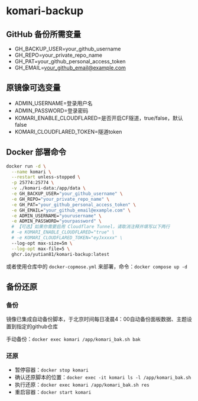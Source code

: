 # komari-backup

## GitHub 备份所需变量

- GH_BACKUP_USER=your_github_username 
- GH_REPO=your_private_repo_name 
- GH_PAT=your_github_personal_access_token 
- GH_EMAIL=your_github_email@example.com

## 原镜像可选变量

- ADMIN_USERNAME=登录用户名
- ADMIN_PASSWORD=登录密码
- KOMARI_ENABLE_CLOUDFLARED=是否开启CF隧道，true/false，默认 false
- KOMARI_CLOUDFLARED_TOKEN=隧道token

## Docker 部署命令

```bash
docker run -d \
  --name komari \
  --restart unless-stopped \
  -p 25774:25774 \
  -v ./komari-data:/app/data \
  -e GH_BACKUP_USER="your_github_username" \
  -e GH_REPO="your_private_repo_name" \
  -e GH_PAT="your_github_personal_access_token" \
  -e GH_EMAIL="your_github_email@example.com" \
  -e ADMIN_USERNAME="yourusername" \
  -e ADMIN_PASSWORD="yourpassword" \
  # 【可选】如果你需要启用 Cloudflare Tunnel，请取消注释并填写以下两行
  # -e KOMARI_ENABLE_CLOUDFLARED="true" \
  # -e KOMARI_CLOUDFLARED_TOKEN="eyJxxxxx" \
  --log-opt max-size=5m \
  --log-opt max-file=5 \
  ghcr.io/yutian81/komari-backup:latest
```

或者使用仓库中的 `docker-copmose.yml` 来部署，命令：`docker compose up -d`

## 备份还原

### 备份

镜像已集成自动备份脚本，于北京时间每日凌晨4：00自动备份面板数据、主题设置到指定的github仓库

手动备份：`docker exec komari /app/komari_bak.sh bak`

### 还原

- 暂停容器：`docker stop komari`
- 确认还原脚本的位置：`docker exec -it komari ls -l /app/komari_bak.sh`
- 执行还原：`docker exec komari /app/komari_bak.sh res`
- 重启容器：`docker start komari`
